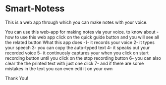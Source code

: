 # Smart-Notess
 This is a web app through which you can make notes with your voice.

You can use this web-app for making notes via your voice. to know about - how to use this web app click on the quick guide button and you will see all the related button What this app does 
-*1*- it records your voice 
2- it types your speech 
3- you can copy the auto-typed text 
4- it speaks out your recorded voice 
5- it continuosly captures your when you click on start recording button until you click on the stop recording button 
6- you can also clear the the printed text with just one click 
7- and if there are some mistakes in the text you can even edit it on your own

Thank You!
